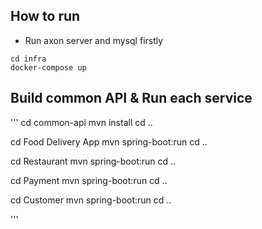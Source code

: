 ## How to run

- Run axon server and mysql firstly

```
cd infra
docker-compose up
```

## Build common API & Run each service

'''
cd common-api
mvn install
cd ..

cd Food Delivery App
mvn spring-boot:run
cd ..

cd Restaurant
mvn spring-boot:run
cd ..

cd Payment
mvn spring-boot:run
cd ..

cd Customer
mvn spring-boot:run
cd ..

'''
